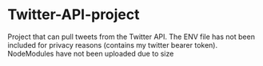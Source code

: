 # Twitter-API-project
Project that can pull tweets from the Twitter API.
The ENV file has not been included for privacy reasons (contains my twitter bearer token).
NodeModules have not been uploaded due to size
